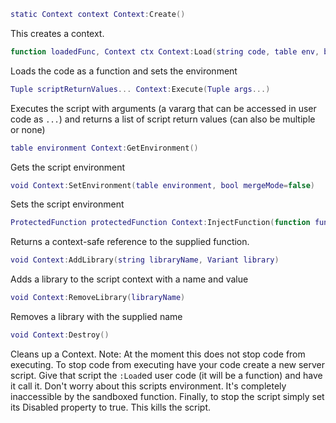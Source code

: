 ```lua
static Context context Context:Create()
```
This creates a context.
```lua
function loadedFunc, Context ctx Context:Load(string code, table env, bool mergeMode=false)
```
Loads the code as a function and sets the environment
```lua
Tuple scriptReturnValues... Context:Execute(Tuple args...)
```
Executes the script with arguments (a vararg that can be accessed in user code as `...`) and returns a list of script return values (can also be multiple or none)
```lua
table environment Context:GetEnvironment()
```
Gets the script environment
```lua
void Context:SetEnvironment(table environment, bool mergeMode=false)
```
Sets the script environment
```lua
ProtectedFunction protectedFunction Context:InjectFunction(function func)
```
Returns a context-safe reference to the supplied function.
```lua
void Context:AddLibrary(string libraryName, Variant library)
```
Adds a library to the script context with a name and value
```lua
void Context:RemoveLibrary(libraryName)
```
Removes a library with the supplied name
```lua
void Context:Destroy()
```
Cleans up a Context.
Note: At the moment this does not stop code from executing. To stop code from executing have your code create a new server script. Give that script the `:Load`ed user code (it will be a function) and have it call it. Don't worry about this scripts environment. It's completely inaccessible by the sandboxed function. Finally, to stop the script simply set its Disabled property to true. This kills the script.
